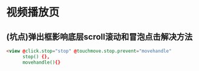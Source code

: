 # 视频播放页

## (坑点)弹出框影响底层scroll滚动和冒泡点击解决方法

```html
<view @click.stop="stop" @touchmove.stop.prevent="movehandle"
      stop() {},
      movehandle(){}
```

